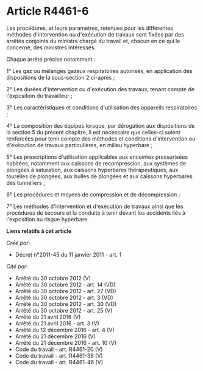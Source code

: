 # Article R4461-6

Les procédures, et leurs paramètres, retenues pour les différentes méthodes d'intervention ou d'exécution de travaux sont
fixées par des arrêtés conjoints du ministre chargé du travail et, chacun en ce qui le concerne, des ministres intéressés. 

Chaque arrêté précise notamment : 

1° Les gaz ou mélanges gazeux respiratoires autorisés, en application des dispositions de la sous-section 2 ci-après ; 

2° Les durées d'intervention ou d'exécution des travaux, tenant compte de l'exposition du travailleur ; 

3° Les caractéristiques et conditions d'utilisation des appareils respiratoires ; 

4° La composition des équipes lorsque, par dérogation aux dispositions de la section 5 du présent chapitre, il est nécessaire
que celles-ci soient renforcées pour tenir compte des méthodes et conditions d'intervention ou d'exécution de travaux
particulières, en milieu hyperbare ; 

5° Les prescriptions d'utilisation applicables aux enceintes pressurisées habitées, notamment aux caissons de recompression,
aux systèmes de plongées à saturation, aux caissons hyperbares thérapeutiques, aux tourelles de plongées, aux bulles de
plongées et aux caissons hyperbares des tunneliers ; 

6° Les procédures et moyens de compression et de décompression ; 

7° Les méthodes d'intervention et d'exécution de travaux ainsi que les procédures de secours et la conduite à tenir devant
les accidents liés à l'exposition au risque hyperbare.

**Liens relatifs à cet article**

_Créé par_:

  - Décret n°2011-45 du 11 janvier 2011 - art. 1

_Cité par_:

  - Arrêté du 30 octobre 2012 (V)
  - Arrêté du 30 octobre 2012 - art. 14 (VD)
  - Arrêté du 30 octobre 2012 - art. 27 (VD)
  - Arrêté du 30 octobre 2012 - art. 3 (VD)
  - Arrêté du 30 octobre 2012 - art. 30 (VD)
  - Arrêté du 30 octobre 2012 - art. 25 (V)
  - Arrêté du 21 avril 2016 (V)
  - Arrêté du 21 avril 2016 - art. 3 (V)
  - Arrêté du 12 décembre 2016 - art. 4 (V)
  - Arrêté du 21 décembre 2016 (V)
  - Arrêté du 21 décembre 2016 - art. 10 (V)
  - Code du travail - art. R4461-20 (V)
  - Code du travail - art. R4461-38 (V)
  - Code du travail - art. R4461-46 (V)
